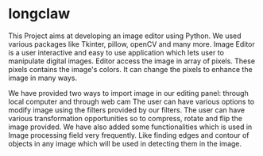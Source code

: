# longclaw
This Project aims at developing an image editor using Python. We used various packages like Tkinter, pillow, openCV and many more. Image Editor is a user interactive and easy to use application which lets user to manipulate digital images. Editor access the image in array of pixels. These pixels contains the image's colors. It can change the pixels to enhance the image in many ways.

We have provided two ways to import image in our editing panel: through local computer and through web cam
The user can have various options to modify image using the filters provided by our filters.
The user can have various transformation opportunities so to compress, rotate and flip the image provided.
We have also added some functionalities which is used in Image processing field very frequently. Like finding edges and contour of objects in any image which will be used in detecting them in the image.
